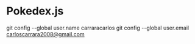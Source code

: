 # Pokedex.js

git config --global user.name carraracarlos
git config --global user.email carloscarrara2008@gmail.com